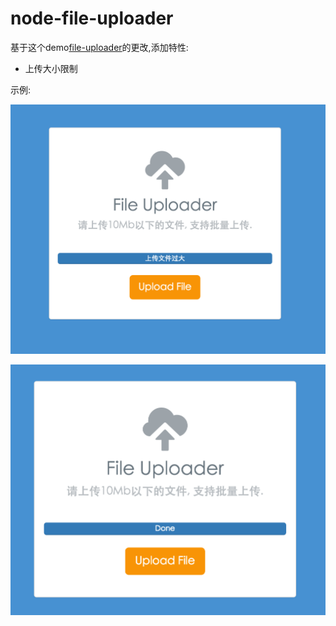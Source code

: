 # node-file-uploader

基于这个demo[file-uploader](https://github.com/coligo-io/file-uploader)的更改,添加特性:

- 上传大小限制

示例:

![](./demo1.png)

![](./demo2.png)

